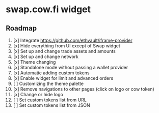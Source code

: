 # swap.cow.fi widget

## Roadmap

1. [x] Integrate https://github.com/ethvault/iframe-provider
2. [x] Hide everything from UI except of Swap widget
3. [x] Set up and change trade assets and amounts
4. [x] Set up and change network
5. [x] Theme changing
6. [x] Standalone mode without passing a wallet provider
7. [x] Automatic adding custom tokens
8. [x] Enable widget for limit and advanced orders
9. [ ] Customizing the theme palette
10. [x] Remove navigations to other pages (click on logo or cow token)
11. [x] Change or hide logo
12. [ ] Set custom tokens list from URL
13. [ ] Set custom tokens list from JSON
